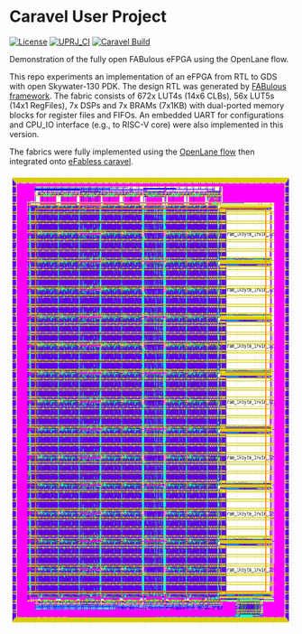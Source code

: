 # Caravel User Project

[![License](https://img.shields.io/badge/License-Apache%202.0-blue.svg)](https://opensource.org/licenses/Apache-2.0) [![UPRJ_CI](https://github.com/efabless/caravel_project_example/actions/workflows/user_project_ci.yml/badge.svg)](https://github.com/efabless/caravel_project_example/actions/workflows/user_project_ci.yml) [![Caravel Build](https://github.com/efabless/caravel_project_example/actions/workflows/caravel_build.yml/badge.svg)](https://github.com/efabless/caravel_project_example/actions/workflows/caravel_build.yml)

Demonstration of the fully open FABulous eFPGA using the OpenLane flow.

This repo experiments an implementation of an eFPGA from RTL to GDS with open Skywater-130 PDK. The design RTL was generated by [FABulous framework](https://github.com/FPGA-Research-Manchester/FABulous). The fabric consists of 672x LUT4s (14x6 CLBs), 56x LUT5s (14x1 RegFiles), 7x DSPs and 7x BRAMs (7x1KB) with dual-ported memory blocks for register files and FIFOs. An embedded UART for configurations and CPU_IO interface (e.g., to RISC-V core) were also implemented in this version.

The fabrics were fully implemented using the [OpenLane flow](https://github.com/The-OpenROAD-Project/OpenLane.git) then integrated onto [eFabless caravel](https://github.com/efabless/caravel_user_project.git).   

<img src="Fabric.png" alt="Description" width="800" height="800"/>
